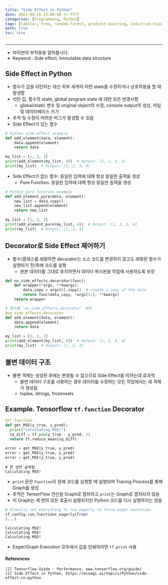 ```yaml
---
title: "Side Effect in Python"
date: 2023-09-26 13:00:00 +/-TTTT
categories: [Programming, Python]
tags: [tabular, tree, random-forest, gradient-boosting, inductive-bias]
math: true
toc: true
---
```



------------------------
- 파이썬의 부작용을 알아봅시다.
- Keyword : Side effect, Immutable data structure

## **Side Effect in Python**
- 함수가 값을 리턴하는 대신 외부 세계의 어떤 state를 수정하거나 상호작용을 할 때 발생함
- 리턴 값, 함수의 state, global program state 에 대한 모든 변경사항
  - global/static 변수 및 original object의 수정, console output의 생성, 파일 및 데이터베이스 쓰기
- 추적 및 수정이 어려운 버그가 발생할 수 있음
- Side Effect가 있는 함수

```python
# Python side effect example
def add_element(data, element):
    data.append(element)
    return data
 
my_list = [1, 2, 3]
print(add_element(my_list, 4))  # Output: [1, 2, 3, 4]
print(my_list)  # Output: [1, 2, 3, 4]
```
- Side Effect가 없는 함수: 동일한 입력에 대해 항상 동일한 출력을 생성
  - Pure Function: 동일한 입력에 대해 항상 동일한 출력을 생성

```python
# Python pure function example
def add_element_pure(data, element):
    new_list = data.copy()
    new_list.append(element)
    return new_list
 
my_list = [1, 2, 3]
print(add_element_pure(my_list, 4))  # Output: [1, 2, 3, 4]
print(my_list)  # Output: [1, 2, 3]
```

## **Decorator로 Side Effect 제어하기**
- 함수/클래스를 래핑하면 decorator는 소스 코드를 변경하지 않고도 래핑된 함수가 실행되기 전/후에 코드를 실행
  - 원본 데이터를 그대로 유지하면서 데이터 복사본을 작업에 사용하도록 보장

```python
def no_side_effects_decorator(func):
    def wrapper(*args, **kwargs):
        data_copy = args[0].copy()  # create a copy of the data
        return func(data_copy, *args[1:], **kwargs)
    return wrapper

# 함수를 `no_side_effects_decorator` 래핑
@no_side_effects_decorator
def add_element(data, element):
    data.append(element)
    return data
 
my_list = [1, 2, 3]
print(add_element(my_list, 4))  # Output: [1, 2, 3, 4]
print(my_list)  # Output: [1, 2, 3]
```

## **불변 데이터 구조**
- 불변 객체는 생성된 후에는 변경될 수 없으므로 Side Effect를 피하는데 효과적
  - 불변 데이터 구조를 사용하는 경우 데이터를 수정하는 모든 작업에서는 새 객체가 생성됨
  - tuples, strings, frozensets

## **Example. Tensorflow `tf.function` Decorator**

```python
@tf.function
def get_MSE(y_true, y_pred):
  print("Calculating MSE!")
  sq_diff = tf.pow(y_true - y_pred, 2)
  return tf.reduce_mean(sq_diff)

error = get_MSE(y_true, y_pred)
error = get_MSE(y_true, y_pred)
error = get_MSE(y_true, y_pred)
```

```text
# 한 번만 출력됨
Calculating MSE!
```

- `print` 문은 `Function`이 원래 코드를 실행할 때 실행되며 Tracing Process를 통해 Graph를 생성 
- 추적은 TensorFlow 연산을 Graph로 캡처하고 `print`는 Graph로 캡처되지 않음 
- 이 Graph는 세 번의 모든 호출시 실행되지만 Python 코드를 다시 실행하지는 않음

```python
# Globally set everything to run eagerly to force eager execution.
tf.config.run_functions_eagerly(True)
(...)
```

```text
Calculating MSE!
Calculating MSE!
Calculating MSE!
```

- Eager/Graph Execution 모두에서 값을 인쇄하려면 `tf.print` 사용

#### **References**

```text
[1] Tensorflow Guide - Performance, www.tensorflow.org/guide/
[2] Side Effect in Python, https://ecoagi.ai/topics/Python/side-effect-in-python
```
